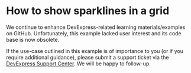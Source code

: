 
# How to show sparklines in a grid

We continue to enhance DevExpress-related learning materials/examples on GitHub. Unfortunately, this example lacked user interest and its code base is now obsolete.

If the use-case outlined in this example is of importance to you (or if you require additional guidance), please submit a support ticket via the [DevExpress Support Center](https://supportcenter.devexpress.com/ticket/create?followUpTo=E4694). We will be happy to follow-up.